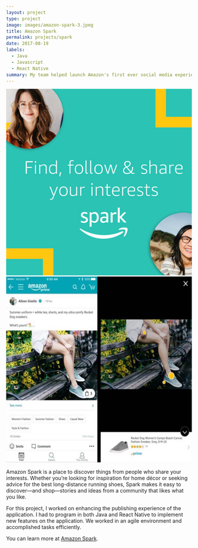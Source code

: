 ```yaml
---
layout: project
type: project
image: images/amazon-spark-3.jpeg
title: Amazon Spark
permalink: projects/spark
date: 2017-08-19
labels:
  - Java
  - Javascript
  - React Native
summary: My team helped launch Amazon's first ever social media experience reaching over 100,000+ users.
---
```


<div class="ui medium right floated rounded image">
  <img class="ui image" src="../images/sprk_landingpg.jpg">
  <img class="ui image" src="../images/amazonspark2.jpg">
</div>

Amazon Spark is a place to discover things from people who share your interests. Whether you’re looking for inspiration for home décor or seeking advice for the best long-distance running shoes, Spark makes it easy to discover—and shop—stories and ideas from a community that likes what you like.

For this project, I worked on enhancing the publishing experience of the application. I had to program in both Java and React Native to implement new features on the application. We worked in an agile environment and accomplished tasks efficiently.

You can learn more at [Amazon Spark](https://www.amazon.com/spark/).
